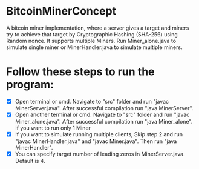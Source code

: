 # BitcoinMinerConcept
A bitcoin miner implementation, where a server gives a target and miners try to achieve that target by Cryptographic Hashing (SHA-256) using Random nonce. It supports multiple Miners. Run Miner_alone.java to simulate single miner or MinerHandler.java to simulate multiple miners.

# Follow these steps to run the program:
- [x] Open terminal or cmd. Navigate to "src" folder and run "javac MinerServer.java". After successful compilation run "java MinerServer".
- [x] Open another terminal or cmd. Navigate to "src" folder and run "javac Miner_alone.java". After successful compilation run "java Miner_alone". If you want to run only 1 Miner
- [x] If you want to simulate running multiple clients, Skip step 2 and run "javac MinerHandler.java" and  "javac Miner.java". Then run "java MinerHandler".
- [x] You can specify target number of leading zeros in MinerServer.java. Default is 4.

